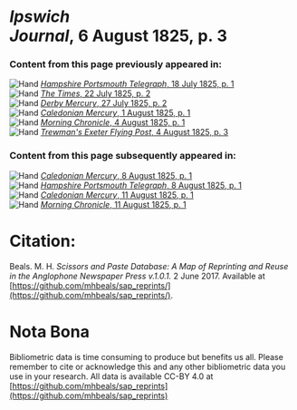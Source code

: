 # *Ipswich Journal*, 6 August 1825, p. 3  
  
### Content from this page previously appeared in:  
![Hand](http://scissorsandpaste.net/wp-content/uploads/2017/06/smallhandpointer.png) [*Hampshire Portsmouth Telegraph*, 18 July 1825, p. 1](https://mhbeals.github.io/sap_html/Hampshire-Portsmouth-Telegraph/Hampshire-Portsmouth-Telegraph-18-July-1825-p-1)  
![Hand](http://scissorsandpaste.net/wp-content/uploads/2017/06/smallhandpointer.png) [*The Times*, 22 July 1825, p. 2](https://mhbeals.github.io/sap_html/The-Times/The-Times-22-July-1825-p-2)  
![Hand](http://scissorsandpaste.net/wp-content/uploads/2017/06/smallhandpointer.png) [*Derby Mercury*, 27 July 1825, p. 2](https://mhbeals.github.io/sap_html/Derby-Mercury/Derby-Mercury-27-July-1825-p-2)  
![Hand](http://scissorsandpaste.net/wp-content/uploads/2017/06/smallhandpointer.png) [*Caledonian Mercury*, 1 August 1825, p. 1](https://mhbeals.github.io/sap_html/Caledonian-Mercury/Caledonian-Mercury-1-August-1825-p-1)  
![Hand](http://scissorsandpaste.net/wp-content/uploads/2017/06/smallhandpointer.png) [*Morning Chronicle*, 4 August 1825, p. 1](https://mhbeals.github.io/sap_html/Morning-Chronicle/Morning-Chronicle-4-August-1825-p-1)  
![Hand](http://scissorsandpaste.net/wp-content/uploads/2017/06/smallhandpointer.png) [*Trewman's Exeter Flying Post*, 4 August 1825, p. 3](https://mhbeals.github.io/sap_html/Trewman's-Exeter-Flying-Post/Trewman's-Exeter-Flying-Post-4-August-1825-p-3)  
  
### Content from this page subsequently appeared in:  
![Hand](http://scissorsandpaste.net/wp-content/uploads/2017/06/smallhandpointer.png) [*Caledonian Mercury*, 8 August 1825, p. 1](https://mhbeals.github.io/sap_html/Caledonian-Mercury/Caledonian-Mercury-8-August-1825-p-1)  
![Hand](http://scissorsandpaste.net/wp-content/uploads/2017/06/smallhandpointer.png) [*Hampshire Portsmouth Telegraph*, 8 August 1825, p. 1](https://mhbeals.github.io/sap_html/Hampshire-Portsmouth-Telegraph/Hampshire-Portsmouth-Telegraph-8-August-1825-p-1)  
![Hand](http://scissorsandpaste.net/wp-content/uploads/2017/06/smallhandpointer.png) [*Caledonian Mercury*, 11 August 1825, p. 1](https://mhbeals.github.io/sap_html/Caledonian-Mercury/Caledonian-Mercury-11-August-1825-p-1)  
![Hand](http://scissorsandpaste.net/wp-content/uploads/2017/06/smallhandpointer.png) [*Morning Chronicle*, 11 August 1825, p. 1](https://mhbeals.github.io/sap_html/Morning-Chronicle/Morning-Chronicle-11-August-1825-p-1)  


# Citation: 

Beals. M. H. *Scissors and Paste Database: A Map of Reprinting and Reuse in the Anglophone Newspaper Press v.1.0.1.* 2 June 2017. Available at [https://github.com/mhbeals/sap_reprints/](https://github.com/mhbeals/sap_reprints/). 

# Nota Bona

Bibliometric data is time consuming to produce but benefits us all. Please remember to cite or acknowledge this and any other bibliometric data you use in your research. All data is available CC-BY 4.0 at [https://github.com/mhbeals/sap_reprints](https://github.com/mhbeals/sap_reprints)